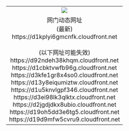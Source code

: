 ﻿<table>
  <tr></tr>
  <tr><td colspan=2 align=center><img src="https://d1kplyi6gmcnfk.cloudfront.net/Up/oGate.jpg" /></td></tr>
  <tr><td colspan=2 align=center>网门动态网址<br/>(最新)
<br>https://d1kplyi6gmcnfk.cloudfront.net
<br/><br/>(以下网址可能失效)
<br>https://d92ndeh38khqm.cloudfront.net
<br>https://d1cbktvwfb96g.cloudfront.net
<br>https://d3kfe1gr8x4so0.cloudfront.net
<br>https://d13y8eiqumiztw.cloudfront.net
<br>https://d1u5knvlgpf346.cloudfront.net
<br>https://d3ei98lk3qlktx.cloudfront.net
<br>https://d2jgdjdkx8ubio.cloudfront.net
<br>https://d19oh5dd3e6tg5.cloudfront.net
<br>https://d19d9mfw5cvru9.cloudfront.net
    </td>
  </tr>
</table>
